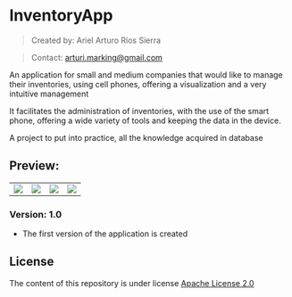 # InventoryApp

> Created by: Ariel Arturo Ríos Sierra

> Contact: arturi.marking@gmail.com


An application for small and medium companies that would like to manage their inventories, using cell phones, offering a visualization and a very intuitive management

It facilitates the administration of inventories, with the use of the smart phone, offering a wide variety of tools and keeping the data in the device.

A project to put into practice, all the knowledge acquired in database

## Preview:

<table>
<tr>
<td><img src=http://i.imgur.com/D20NQl4.jpg></td>
<td><img src=http://i.imgur.com/jTaRuL3.jpg></td>
<td><img src=http://i.imgur.com/6IlbG4g.jpg></td>
<td><img src=http://i.imgur.com/PPlnk85.jpg></td>
</tr>
</table>

### Version: 1.0
- The first version of the application is created

## License

The content of this repository is under license [Apache License 2.0](https://github.com/Deltarios/InventoryApp/blob/master/LICENSE)
